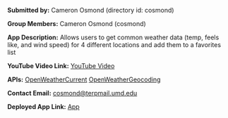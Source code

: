 **Submitted by:** Cameron Osmond (directory id: cosmond)

**Group Members:** Cameron Osmond (cosmond)

**App Description:** Allows users to get common weather data (temp, feels like, and wind speed) for 4 different locations and add them to a favorites list

**YouTube Video Link:** [YouTube Video](https://youtu.be/_2Me_QBOeT0)

**APIs:** [OpenWeatherCurrent](https://openweathermap.org/current) [OpenWeatherGeocoding](https://openweathermap.org/api/geocoding-api)

**Contact Email:**  cosmond@terpmail.umd.edu

**Deployed App Link:** [App](https://notreal.what.terpNel/myApp)